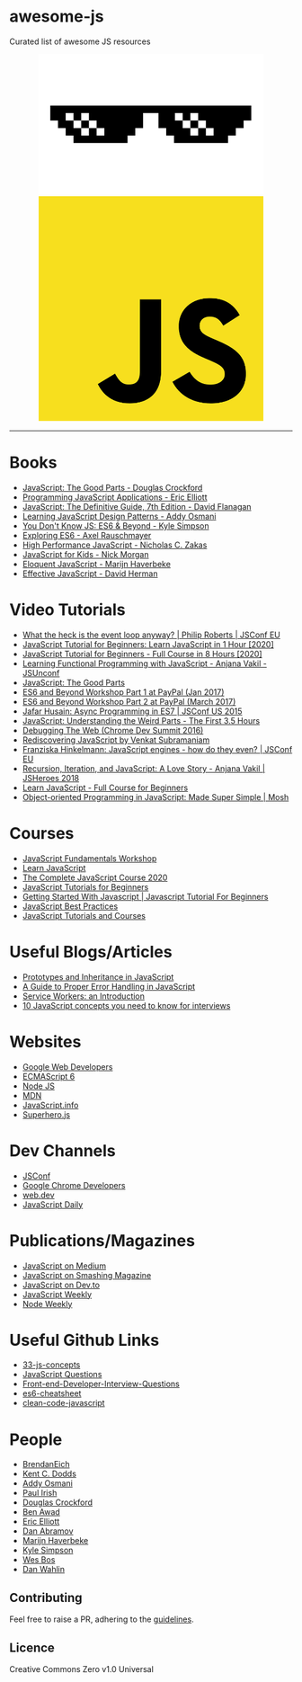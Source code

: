 

# awesome-js 
Curated list of awesome JS resources 
<p align="center"><img src="https://github.com/Awesome-Java-Script/awesome-js/blob/master/glasses.png" width="400" height="250">
<br/>
<img src="https://github.com/Awesome-Java-Script/awesome-js/blob/master/logo.png" width="400" height="400">
</p>
<hr>

# Books

- [JavaScript: The Good Parts - Douglas Crockford](https://www.oreilly.com/library/view/javascript-the-good/9780596517748/)
- [Programming JavaScript Applications - Eric Elliott](https://www.oreilly.com/library/view/programming-javascript-applications/9781491950289/)
- [JavaScript: The Definitive Guide, 7th Edition - David Flanagan](https://www.oreilly.com/library/view/javascript-the-definitive/9781491952016/)
- [Learning JavaScript Design Patterns - Addy Osmani](https://addyosmani.com/resources/essentialjsdesignpatterns/book/)
- [You Don't Know JS: ES6 & Beyond - Kyle Simpson](https://www.oreilly.com/library/view/you-dont-know/9781491905241/)
- [Exploring ES6 - Axel Rauschmayer](https://exploringjs.com/es6/)
- [High Performance JavaScript - Nicholas C. Zakas](https://www.oreilly.com/library/view/high-performance-javascript/9781449382308/)
- [JavaScript for Kids - Nick Morgan](https://www.oreilly.com/library/view/javascript-for-kids/9781457189838/)
- [Eloquent JavaScript - Marijn Haverbeke](https://www.oreilly.com/library/view/eloquent-javascript/9781593272821/)
- [Effective JavaScript - David Herman](http://effectivejs.com/)

# Video Tutorials

- [What the heck is the event loop anyway? | Philip Roberts | JSConf EU](https://www.youtube.com/watch?v=8aGhZQkoFbQ)
- [JavaScript Tutorial for Beginners: Learn JavaScript in 1 Hour [2020]](https://www.youtube.com/watch?v=W6NZfCO5SIk)
- [JavaScript Tutorial for Beginners - Full Course in 8 Hours [2020]](https://www.youtube.com/watch?v=Qqx_wzMmFeA)
- [Learning Functional Programming with JavaScript - Anjana Vakil - JSUnconf](https://www.youtube.com/watch?v=e-5obm1G_FY)
- [JavaScript: The Good Parts](https://www.youtube.com/watch?v=hQVTIJBZook)
- [ES6 and Beyond Workshop Part 1 at PayPal (Jan 2017)](https://www.youtube.com/watch?v=t3R3R7UyN2Y)
- [ES6 and Beyond Workshop Part 2 at PayPal (March 2017)](https://www.youtube.com/watch?v=eOKQDh50ECU)
- [Jafar Husain: Async Programming in ES7 | JSConf US 2015](https://www.youtube.com/watch?v=lil4YCCXRYc)
- [JavaScript: Understanding the Weird Parts - The First 3.5 Hours](https://www.youtube.com/watch?v=Bv_5Zv5c-Ts)
- [Debugging The Web (Chrome Dev Summit 2016)](https://www.youtube.com/watch?v=HF1luRD4Qmk)
- [Rediscovering JavaScript by Venkat Subramaniam](https://www.youtube.com/watch?v=dxzBZpzzzo8)
- [Franziska Hinkelmann: JavaScript engines - how do they even? | JSConf EU](https://www.youtube.com/watch?v=p-iiEDtpy6I)
- [Recursion, Iteration, and JavaScript: A Love Story - Anjana Vakil | JSHeroes 2018](https://www.youtube.com/watch?v=FmiQr4nfoPQ)
- [Learn JavaScript - Full Course for Beginners](https://www.youtube.com/watch?v=PkZNo7MFNFg)
- [Object-oriented Programming in JavaScript: Made Super Simple | Mosh](https://www.youtube.com/watch?v=PFmuCDHHpwk)

# Courses

- [JavaScript Fundamentals Workshop](https://kentcdodds.com/workshops/javascript-fundamentals)
- [Learn JavaScript](https://www.codecademy.com/learn/introduction-to-javascript)
- [The Complete JavaScript Course 2020](https://www.udemy.com/course/the-complete-javascript-course/)
- [JavaScript Tutorials for Beginners](https://www.youtube.com/playlist?list=PL4cUxeGkcC9i9Ae2D9Ee1RvylH38dKuET)
- [Getting Started With Javascript | Javascript Tutorial For Beginners](https://www.youtube.com/playlist?list=PLDyQo7g0_nsX8_gZAB8KD1lL4j4halQBJ)
- [JavaScript Best Practices](https://www.pluralsight.com/courses/javascript-best-practices)
- [JavaScript Tutorials and Courses](https://hackr.io/tutorials/learn-javascript)

# Useful Blogs/Articles

- [Prototypes and Inheritance in JavaScript](https://docs.microsoft.com/en-us/previous-versions/msdn10/ff852808(v=msdn.10))
- [A Guide to Proper Error Handling in JavaScript](https://www.sitepoint.com/proper-error-handling-javascript/)
- [Service Workers: an Introduction](https://developers.google.com/web/fundamentals/primers/service-workers)
- [10 JavaScript concepts you need to know for interviews](https://dev.to/arnavaggarwal/10-javascript-concepts-you-need-to-know-for-interviews)

# Websites

- [Google Web Developers](https://developers.google.com/web)
- [ECMAScript 6](http://es6-features.org/)
- [Node JS](https://nodejs.org/en/docs/es6/)
- [MDN](https://developer.mozilla.org/en-US/docs/Learn/Getting_started_with_the_web/JavaScript_basics)
- [JavaScript.info](https://javascript.info/)
- [Superhero.js](http://superherojs.com/)

# Dev Channels

- [JSConf](https://www.youtube.com/c/JSConfEU/videos)
- [Google Chrome Developers](https://www.youtube.com/c/GoogleChromeDevelopers/videos)
- [web.dev](https://web.dev/learn/)
- [JavaScript Daily](https://twitter.com/JavaScriptDaily)

# Publications/Magazines

- [JavaScript on Medium](https://medium.com/tag/javascript)
- [JavaScript on Smashing Magazine](https://www.smashingmagazine.com/category/javascript)
- [JavaScript on Dev.to](https://dev.to/t/javascript)
- [JavaScript Weekly](https://javascriptweekly.com/)
- [Node Weekly](https://nodeweekly.com/)

# Useful Github Links

- [33-js-concepts](https://github.com/leonardomso/33-js-concepts)
- [JavaScript Questions](https://github.com/lydiahallie/javascript-questions)
- [Front-end-Developer-Interview-Questions](https://github.com/h5bp/Front-end-Developer-Interview-Questions/blob/master/src/questions/javascript-questions.md)
- [es6-cheatsheet](https://github.com/DrkSephy/es6-cheatsheet)
- [clean-code-javascript](https://github.com/ryanmcdermott/clean-code-javascript)

# People

- [BrendanEich](https://twitter.com/BrendanEich)
- [Kent C. Dodds](https://twitter.com/kentcdodds)
- [Addy Osmani](https://twitter.com/addyosmani)
- [Paul Irish](https://twitter.com/paul_irish)
- [Douglas Crockford](https://github.com/douglascrockford)
- [Ben Awad](https://twitter.com/benawad/)
- [Eric Elliott](https://twitter.com/_ericelliott)
- [Dan Abramov](https://twitter.com/dan_abramov)
- [Marijn Haverbeke](https://twitter.com/MarijnJH)
- [Kyle Simpson](https://github.com/getify)
- [Wes Bos](https://twitter.com/wesbos)
- [Dan Wahlin](https://github.com/DanWahlin)

## Contributing

Feel free to raise a PR, adhering to the <a href="https://github.com/Awesome-Java-Script/awesome-js/blob/master/contributing.md">guidelines</a>.

## Licence

Creative Commons Zero v1.0 Universal
